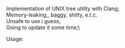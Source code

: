 Implementation of UNIX tree utility with Clang;\
Memory-leaking,, baggy, shitty, e.t.c.\
Unsafe to use i guess;\
Going to update it some time;\

Usage:
